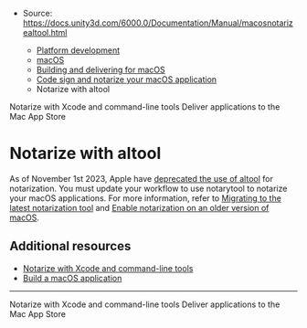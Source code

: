 * Source: https://docs.unity3d.com/6000.0/Documentation/Manual/macosnotarizealtool.html

  * [Platform development ](https://docs.unity3d.com/6000.0/Documentation/Manual/PlatformSpecific.html)
  * [macOS](https://docs.unity3d.com/6000.0/Documentation/Manual/AppleMac.html)
  * [Building and delivering for macOS](https://docs.unity3d.com/6000.0/Documentation/Manual/macos-delivery.html)
  * [Code sign and notarize your macOS application](https://docs.unity3d.com/6000.0/Documentation/Manual/macos-building-notarization.html)
  * Notarize with altool


[](https://docs.unity3d.com/6000.0/Documentation/Manual/macosnotarizationxcode.html)
Notarize with Xcode and command-line tools
[](https://docs.unity3d.com/6000.0/Documentation/Manual/macos-distribution-mac-app-store.html)
Deliver applications to the Mac App Store
# Notarize with altool
As of November 1st 2023, Apple have [deprecated the use of altool](https://developer.apple.com/news/?id=y5mjxqmn) for notarization. You must update your workflow to use notarytool to notarize your macOS applications. 
For more information, refer to [Migrating to the latest notarization tool](https://developer.apple.com/documentation/technotes/tn3147-migrating-to-the-latest-notarization-tool) and [Enable notarization on an older version of macOS](https://developer.apple.com/documentation/technotes/tn3147-migrating-to-the-latest-notarization-tool#Enable-notarization-on-an-older-version-of-macOS).
## Additional resources
  * [Notarize with Xcode and command-line tools](https://docs.unity3d.com/6000.0/Documentation/Manual/macosnotarizationxcode.html)
  * [Build a macOS application](https://docs.unity3d.com/6000.0/Documentation/Manual/macos-building.html)


* * *
[](https://docs.unity3d.com/6000.0/Documentation/Manual/macosnotarizationxcode.html)
Notarize with Xcode and command-line tools
[](https://docs.unity3d.com/6000.0/Documentation/Manual/macos-distribution-mac-app-store.html)
Deliver applications to the Mac App Store
